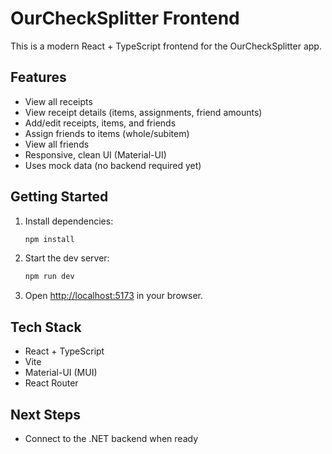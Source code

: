 # OurCheckSplitter Frontend

This is a modern React + TypeScript frontend for the OurCheckSplitter app.

## Features

- View all receipts
- View receipt details (items, assignments, friend amounts)
- Add/edit receipts, items, and friends
- Assign friends to items (whole/subitem)
- View all friends
- Responsive, clean UI (Material-UI)
- Uses mock data (no backend required yet)

## Getting Started

1. Install dependencies:
   ```sh
   npm install
   ```
2. Start the dev server:
   ```sh
   npm run dev
   ```
3. Open [http://localhost:5173](http://localhost:5173) in your browser.

## Tech Stack

- React + TypeScript
- Vite
- Material-UI (MUI)
- React Router

## Next Steps

- Connect to the .NET backend when ready
